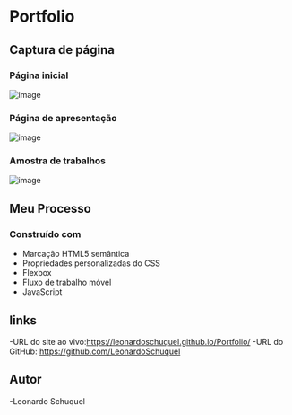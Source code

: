 # Portfolio

##  Captura de  página
###  Página inicial
![image](https://user-images.githubusercontent.com/110574761/213250481-6fff9cb7-a5e7-4e37-8392-4dcc001884fc.png)
### Página de apresentação
![image](https://user-images.githubusercontent.com/110574761/213250703-376b1e1f-60bf-4936-97f1-99be84816774.png)
### Amostra de trabalhos
![image](https://user-images.githubusercontent.com/110574761/213250989-9a310153-226b-4698-bfbc-3c0d8a6a761c.png)

## Meu Processo

### Construído com

- Marcação HTML5 semântica
- Propriedades personalizadas do CSS
- Flexbox
- Fluxo de trabalho móvel
- JavaScript

## links

-URL do site ao vivo:https://leonardoschuquel.github.io/Portfolio/
-URL do GitHub: https://github.com/LeonardoSchuquel

## Autor
-Leonardo Schuquel
